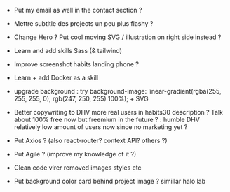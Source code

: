 - Put my email as well in the contact section ?

- Mettre subtitle des projects un peu plus flashy ?
- Change Hero ? Put cool moving SVG / illustration on right side instead ?
- Learn and add skills Sass (& tailwind)
- Improve screenshot habits landing phone ?

- Learn + add Docker as a skill
- upgrade background : try background-image: linear-gradient(rgba(255, 255, 255, 0), rgb(247, 250, 255) 100%); + SVG
- Better copywriting to DHV more real users in habits30 description ? Talk about 100% free now but freemium in the future ?
: humble DHV relatively low amount of users now since no marketing yet ?
- Put Axios ? (also react-router? context API? others ?)
- Put Agile ? (improve my knowledge of it ?)

- Clean code virer removed images styles etc
- Put background color card behind project image ? simillar halo lab